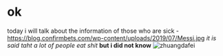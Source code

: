 ok
=
today i will talk about the information of those who are sick
-https://blog.confirmbets.com/wp-content/uploads/2019/07/Messi.jpg
*it is said taht a lot of people eat shit* **but i did not know**
![zhuangdafei](https://i.pinimg.com/originals/73/87/f2/7387f254e5638fe4be1c6cc018cf0a6c.jpg)
